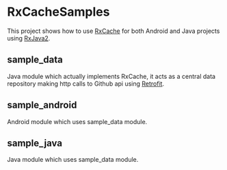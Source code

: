 RxCacheSamples
==============
This project shows how to use [RxCache](https://github.com/VictorAlbertos/RxCache) for both Android and Java projects using [RxJava2](https://github.com/ReactiveX/RxJava/tree/2.x). 

sample_data
-----------
Java module which actually implements RxCache, it acts as a central data repository making http calls to Github api using [Retrofit](https://github.com/square/retrofit). 

sample_android
--------------
Android module which uses sample_data module.

sample_java
-----------
Java module which uses sample_data module.
